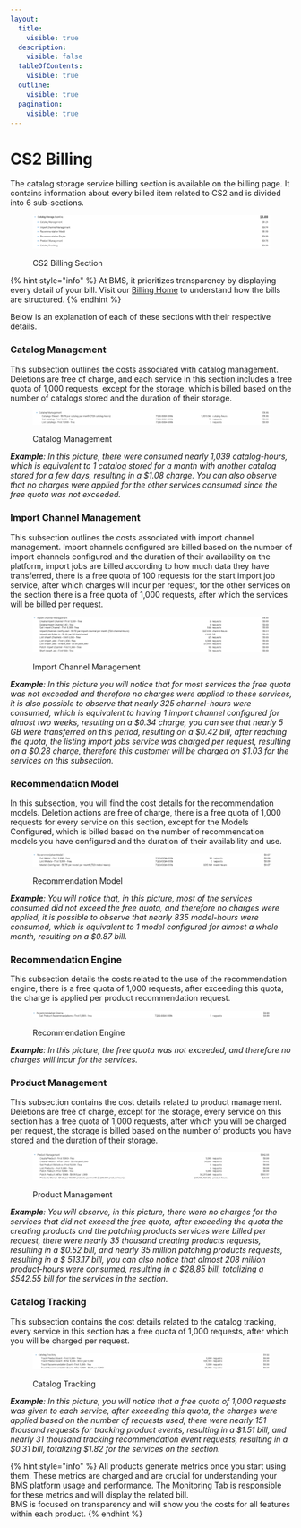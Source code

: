 ```yaml
---
layout:
  title:
    visible: true
  description:
    visible: false
  tableOfContents:
    visible: true
  outline:
    visible: true
  pagination:
    visible: true
---
```


# CS2 Billing

The catalog storage service billing section is available on the billing page. It contains information about every billed item related to CS2 and is divided into 6 sub-sections.

<figure><img src="../../.gitbook/assets/image (314).png" alt=""><figcaption><p>CS2 Billing Section</p></figcaption></figure>

{% hint style="info" %}
At BMS, it prioritizes transparency by displaying every detail of your bill. Visit our [Billing Home](../billing.md) to understand how the bills are structured.
{% endhint %}

Below is an explanation of each of these sections with their respective details.

### Catalog Management

This subsection outlines the costs associated with catalog management. Deletions are free of charge, and each service in this section includes a free quota of 1,000 requests, except for the storage, which is billed based on the number of catalogs stored and the duration of their storage.

<figure><img src="../../.gitbook/assets/Captura de tela 2024-08-09 134927.png" alt=""><figcaption><p>Catalog Management</p></figcaption></figure>

_**Example**: In this picture, there were consumed nearly 1,039 catalog-hours, which is equivalent to 1 catalog stored for a month with another catalog stored for a few days, resulting in a $1.08 charge. You can also observe that no charges were applied for the other services consumed since the free quota was not exceeded._

### Import Channel Management

This subsection outlines the costs associated with import channel management. Import channels configured are billed based on the number of import channels configured and the duration of their availability on the platform, import jobs are billed according to how much data they have transferred, there is a free quota of 100 requests for the start import job service, after which charges will incur per request, for the other services on the section there is a free quota of 1,000 requests, after which the services will be billed per request.

<figure><img src="../../.gitbook/assets/Captura de tela 2024-08-09 135947.png" alt=""><figcaption><p>Import Channel Management</p></figcaption></figure>

_**Example**: In this picture you will notice that for most services the free quota was not exceeded and therefore no charges were applied to these services, it is also possible to observe that nearly 325 channel-hours were consumed, which is equivalent to having 1 import channel configured for almost two weeks, resulting on a $0.34 charge, you can see that nearly 5 GB were transferred on this period, resulting on a $0.42 bill, after reaching the quota, the listing import jobs service was charged per request, resulting on a $0.28 charge, therefore this customer will be charged on $1.03 for the services on this subsection._

### Recommendation Model

In this subsection, you will find the cost details for the recommendation models. Deletion actions are free of charge, there is a free quota of 1,000 requests for every service on this section, except for the Models Configured, which is billed based on the number of recommendation models you have configured and the duration of their availability and use.

<figure><img src="../../.gitbook/assets/Captura de tela 2024-08-09 140608.png" alt=""><figcaption><p>Recommendation Model</p></figcaption></figure>

_**Example**: You will notice that, in this picture, most of the services consumed did not exceed the free quota, and therefore no charges were applied, it is possible to observe that nearly 835 model-hours were consumed, which is equivalent to 1 model configured for almost a whole month, resulting on a $0.87 bill._

### Recommendation Engine

This subsection details the costs related to the use of the recommendation engine, there is a free quota of 1,000 requests, after exceeding this quota, the charge is applied per product recommendation request.

<figure><img src="../../.gitbook/assets/Captura de tela 2024-08-09 140715 (1).png" alt=""><figcaption><p>Recommendation Engine</p></figcaption></figure>

_**Example**: In this picture, the free quota was not exceeded, and therefore no charges will incur for the services._

### Product Management

This subsection contains the cost details related to product management. Deletions are free of charge,    except for the storage, every service on this section has a free quota of 1,000 requests, after which you will be charged per request, the storage is billed based on the number of products you have stored and the duration of their storage.

<figure><img src="../../.gitbook/assets/Captura de tela 2024-08-09 140958.png" alt=""><figcaption><p>Product Management</p></figcaption></figure>

_**Example**: You will observe, in this picture, there were no charges for the services that did not exceed the free quota, after exceeding the quota the creating products and the patching products services were billed per request, there were nearly 35 thousand creating products requests, resulting in a $0.52 bill, and nearly 35 million patching products requests, resulting in a $ 513.17 bill, you can also notice that almost 208 million product-hours were consumed, resulting in a $28,85 bill, totalizing a $542.55 bill for the services in the section._

### Catalog Tracking

This subsection contains the cost details related to the catalog tracking, every service in this section has a free quota of 1,000 requests, after which you will be charged per request.

<figure><img src="../../.gitbook/assets/Captura de tela 2024-08-09 142247.png" alt=""><figcaption><p>Catalog Tracking</p></figcaption></figure>

_**Example**: In this picture, you will notice that a free quota of 1,000 requests was given to each service, after exceeding this quota, the charges were applied based on the number of requests used, there were nearly 151 thousand requests for tracking product events, resulting in a $1.51 bill, and nearly 31 thousand tracking recommendation event requests, resulting in a $0.31 bill, totalizing $1.82 for the services on the section._

{% hint style="info" %}
All products generate metrics once you start using them. These metrics are charged and are crucial for understanding your BMS platform usage and performance. The [Monitoring Tab](../monitoring/monitoring-billing.md#metric-monitoring) is responsible for these metrics and will display the related bill.\
BMS is focused on transparency and will show you the costs for all features within each product.
{% endhint %}
